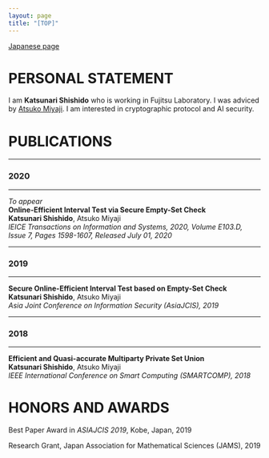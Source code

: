 ```yaml
---
layout: page
title: "[TOP]"
---
```


[Japanese page](index_jp.md)

# PERSONAL STATEMENT

I am **Katsunari Shishido** who is working in Fujitsu Laboratory.
I was adviced by [Atsuko Miyaji](https://cy2sec.comm.eng.osaka-u.ac.jp/miyaji-lab/member/miyaji.html). I am interested in cryptographic protocol and AI security.

# PUBLICATIONS

---
### 2020
---
*To appear*
<br>
**Online-Efficient Interval Test via Secure Empty-Set Check**
<br>
**Katsunari Shishido**, Atsuko Miyaji
<br>
*IEICE Transactions on Information and Systems, 2020, Volume E103.D, Issue 7, Pages 1598-1607, Released July 01, 2020*


---
### 2019
---

**Secure Online-Efficient Interval Test based on Empty-Set Check**
<br>
**Katsunari Shishido**, Atsuko Miyaji
<br>
*Asia Joint Conference on Information Security (AsiaJCIS), 2019*

---
### 2018
---

**Efficient and Quasi-accurate Multiparty Private Set Union**
<br>
**Katsunari Shishido**, Atsuko Miyaji
<br>
*IEEE International Conference on Smart Computing (SMARTCOMP), 2018*

# HONORS AND AWARDS
Best Paper Award in *ASIAJCIS 2019*, Kobe, Japan, 2019

Research Grant, Japan Association for Mathematical Sciences (JAMS), 2019
